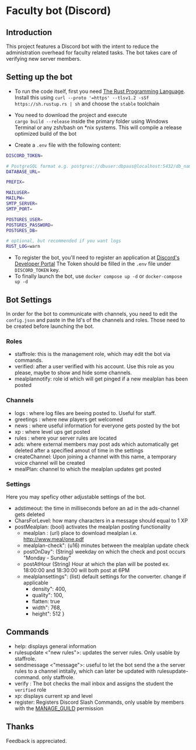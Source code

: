 # Faculty bot (Discord)

## Introduction

This project features a Discord bot with the intent to reduce the administration overhead for faculty related tasks. The bot takes care of verifying new server members.

## Setting up the bot

- To run the code itself, first you need [The Rust Programming Language](https://rust-lang.org).
  Install this using `curl --proto '=https' --tlsv1.2 -sSf https://sh.rustup.rs | sh` and choose the `stable` toolchain
- You need to download the project and execute  
  `cargo build --release` inside the primary folder using Windows Terminal or any zsh/bash on *nix systems. This will compile a release optimized build of the bot


- Create a `.env` file with the following content:
```sh
DISCORD_TOKEN=

# PostgreSQL format e.g. postgres://dbuser:dbpass@localhost:5432/db_name
DATABASE_URL=

PREFIX=

MAILUSER=
MAILPW=
SMTP_SERVER=
SMTP_PORT=

POSTGRES_USER=
POSTGRES_PASSWORD=
POSTGRES_DB=

# optional, but recommended if you want logs
RUST_LOG=warn
```

- To register the bot, you'll need to register an application at [Discord's Developer Portal](https://discord.dev) The Token should be filled in the `.env` file under `DISCORD_TOKEN` key.
- To finally launch the bot, use `docker compose up -d` or `docker-compose up -d`


## Bot Settings

In order for the bot to communicate with channels, you need to edit the `config.json` and paste in the Id's of the channels and roles. 
Those need to be created before launching the bot.

### Roles

- staffrole: this is the management role, which may edit the bot via commands.  
- verified: after a user verified with his account. Use this role as you please, maybe to show and hide some channels.
- mealplannotify: role id which will get pinged if a new mealplan has been posted

### Channels

- logs : where log files are beeing posted to. Useful for staff.
- greetings : where new players get welcomed
- news : where useful information for everyone gets posted by the bot
- xp : where level ups get posted
- rules : where your server rules are located
- ads: where external members may post ads which automatically get deleted after a specified amout of time in the settings
- createChannel: Upon joining a channel with this name, a temporary voice channel will be created
- mealPlan: channel to which the mealplan updates get posted


### Settings

Here you may speficy other adjustable settings of the bot.
- adstimeout: the time in milliseconds before an ad in the ads-channel gets deleted
- CharsForLevel: how many characters in a message should equal to 1 XP 
- postMealplan: (bool) activates the mealplan posting functionality
	- mealplan : (url) place to download mealplan i.e. http://www.meal/one.pdf
    - mealplan-check": (u16) minutes between the mealplan update check
    - postOnDay": (String) weekday on which the check and post occurs "Monday - Sunday"
	- postAtHour (String) Hour at which the plan will be posted ex. 18:00:00 and 18:30:00 will both post at 6PM
    - mealplansettings": (list) default settings for the converter. change if applicable
      - density": 400,
      - quality": 100,
      - flatten: true
      - width": 768,
      - height": 512
    }


## Commands


- help: displays general information
- rulesupdate <"new rules">: updates the server rules. Only usable by staffrole.
- sendmessage <channel name> <"message">: useful to let the bot send the a the server rules to a channel intitally, which can later be updated with rulesupdate-command. only staffrole.
- verify <student email>: The bot checks the mail inbox and assigns the student the `verified` role
- xp: displays current xp and level
- register: Registers Discord Slash Commands, only usable by members with the [MANAGE_GUILD](https://discord.com/developers/docs/topics/permissions#permissions#MANAGE_GUILD) permission

## Thanks

Feedback is appreciated.
